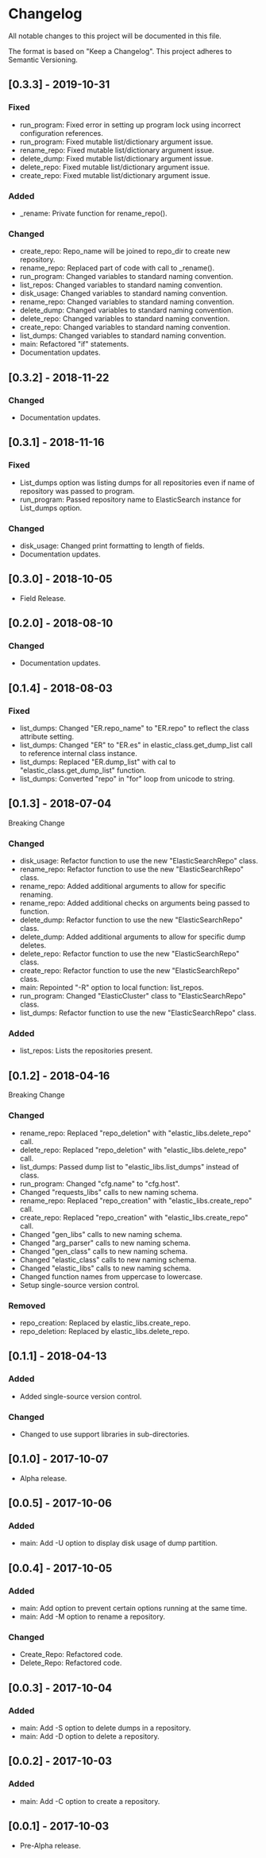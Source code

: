 # Changelog
All notable changes to this project will be documented in this file.

The format is based on "Keep a Changelog".  This project adheres to Semantic Versioning.


## [0.3.3] - 2019-10-31
### Fixed
- run_program:  Fixed error in setting up program lock using incorrect configuration references.
- run_program:  Fixed mutable list/dictionary argument issue.
- rename_repo:  Fixed mutable list/dictionary argument issue.
- delete_dump:  Fixed mutable list/dictionary argument issue.
- delete_repo:  Fixed mutable list/dictionary argument issue.
- create_repo:  Fixed mutable list/dictionary argument issue.

### Added
- \_rename:  Private function for rename_repo().

### Changed
- create_repo:  Repo_name will be joined to repo_dir to create new repository.
- rename_repo:  Replaced part of code with call to \_rename().
- run_program:  Changed variables to standard naming convention.
- list_repos:  Changed variables to standard naming convention.
- disk_usage:  Changed variables to standard naming convention.
- rename_repo:  Changed variables to standard naming convention.
- delete_dump:  Changed variables to standard naming convention.
- delete_repo:  Changed variables to standard naming convention.
- create_repo:  Changed variables to standard naming convention.
- list_dumps:  Changed variables to standard naming convention.
- main:  Refactored "if" statements.
- Documentation updates.


## [0.3.2] - 2018-11-22
### Changed
- Documentation updates.


## [0.3.1] - 2018-11-16
### Fixed
- List_dumps option was listing dumps for all repositories even if name of repository was passed to program.
- run_program:  Passed repository name to ElasticSearch instance for List_dumps option.

### Changed
- disk_usage:  Changed print formatting to length of fields.
- Documentation updates.


## [0.3.0] - 2018-10-05
- Field Release.


## [0.2.0] - 2018-08-10
### Changed
- Documentation updates.


## [0.1.4] - 2018-08-03
### Fixed
- list_dumps:  Changed "ER.repo_name" to "ER.repo" to reflect the class attribute setting.
- list_dumps:  Changed "ER" to "ER.es" in elastic_class.get_dump_list call to reference internal class instance.
- list_dumps:  Replaced "ER.dump_list" with cal to "elastic_class.get_dump_list" function.
- list_dumps:  Converted "repo" in "for" loop from unicode to string.


## [0.1.3] - 2018-07-04
Breaking Change

### Changed
- disk_usage:  Refactor function to use the new "ElasticSearchRepo" class.
- rename_repo:  Refactor function to use the new "ElasticSearchRepo" class.
- rename_repo:  Added additional arguments to allow for specific renaming.
- rename_repo:  Added additional checks on arguments being passed to function.
- delete_dump:  Refactor function to use the new "ElasticSearchRepo" class.
- delete_dump:  Added additional arguments to allow for specific dump deletes.
- delete_repo:  Refactor function to use the new "ElasticSearchRepo" class.
- create_repo:  Refactor function to use the new "ElasticSearchRepo" class.
- main:  Repointed "-R" option to local function:  list_repos.
- run_program:  Changed "ElasticCluster" class to "ElasticSearchRepo" class.
- list_dumps:  Refactor function to use the new "ElasticSearchRepo" class.

### Added
- list_repos:  Lists the repositories present.


## [0.1.2] - 2018-04-16
Breaking Change

### Changed
- rename_repo:  Replaced "repo_deletion" with "elastic_libs.delete_repo" call.
- delete_repo:  Replaced "repo_deletion" with "elastic_libs.delete_repo" call.
- list_dumps:  Passed dump list to "elastic_libs.list_dumps" instead of class.
- run_program:  Changed "cfg.name" to "cfg.host".
- Changed "requests_libs" calls to new naming schema.
- rename_repo:  Replaced "repo_creation" with "elastic_libs.create_repo" call.
- create_repo:  Replaced "repo_creation" with "elastic_libs.create_repo" call.
- Changed "gen_libs" calls to new naming schema.
- Changed "arg_parser" calls to new naming schema.
- Changed "gen_class" calls to new naming schema.
- Changed "elastic_class" calls to new naming schema.
- Changed "elastic_libs" calls to new naming schema.
- Changed function names from uppercase to lowercase.
- Setup single-source version control.

### Removed
- repo_creation:  Replaced by elastic_libs.create_repo.
- repo_deletion:  Replaced by elastic_libs.delete_repo.


## [0.1.1] - 2018-04-13
### Added
- Added single-source version control.

### Changed
- Changed to use support libraries in sub-directories.


## [0.1.0] - 2017-10-07
- Alpha release.


## [0.0.5] - 2017-10-06
### Added
- main:  Add -U option to display disk usage of dump partition.


## [0.0.4] - 2017-10-05
### Added
- main:  Add option to prevent certain options running at the same time.
- main:  Add -M option to rename a repository.

### Changed
- Create_Repo:  Refactored code.
- Delete_Repo:  Refactored code.

 
## [0.0.3] - 2017-10-04
### Added
- main:  Add -S option to delete dumps in a repository.
- main:  Add -D option to delete a repository.


## [0.0.2] - 2017-10-03
### Added
- main:  Add -C option to create a repository.


## [0.0.1] - 2017-10-03
- Pre-Alpha release.
